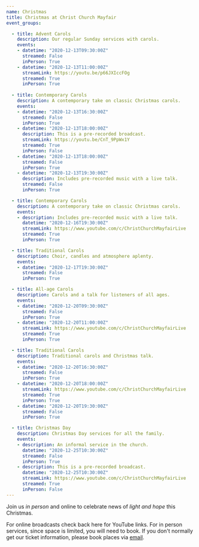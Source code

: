 ```yaml
---
name: Christmas
title: Christmas at Christ Church Mayfair
event_groups:

  - title: Advent Carols
    description: Our regular Sunday services with carols.
    events:
    - datetime: "2020-12-13T09:30:00Z"
      streamed: False
      inPerson: True
    - datetime: "2020-12-13T11:00:00Z"
      streamLink: https://youtu.be/p66JXIccFOg
      streamed: True
      inPerson: True
  
  - title: Contemporary Carols
    description: A contemporary take on classic Christmas carols.
    events:
    - datetime: "2020-12-13T16:30:00Z"
      streamed: False
      inPerson: True
    - datetime: "2020-12-13T18:00:00Z"
      description: This is a pre-recorded broadcast.
      streamLink: https://youtu.be/CnT_9PpWx1Y
      streamed: True
      inPerson: False
    - datetime: "2020-12-13T18:00:00Z"
      streamed: False
      inPerson: True
    - datetime: "2020-12-13T19:30:00Z"
      description: Includes pre-recorded music with a live talk.
      streamed: False
      inPerson: True

  - title: Contemporary Carols
    description: A contemporary take on classic Christmas carols.
    events:
    - description: Includes pre-recorded music with a live talk.
      datetime: "2020-12-16T19:30:00Z"
      streamLink: https://www.youtube.com/c/ChristChurchMayfairLive
      streamed: True
      inPerson: True

  - title: Traditional Carols
    description: Choir, candles and atmosphere aplenty.
    events:
    - datetime: "2020-12-17T19:30:00Z"
      streamed: False
      inPerson: True

  - title: All-age Carols
    description: Carols and a talk for listeners of all ages.
    events:
    - datetime: "2020-12-20T09:30:00Z"
      streamed: False
      inPerson: True
    - datetime: "2020-12-20T11:00:00Z"
      streamLink: https://www.youtube.com/c/ChristChurchMayfairLive
      streamed: True
      inPerson: True

  - title: Traditional Carols
    description: Traditional carols and Christmas talk.
    events:
    - datetime: "2020-12-20T16:30:00Z"
      streamed: False
      inPerson: True
    - datetime: "2020-12-20T18:00:00Z"
      streamLink: https://www.youtube.com/c/ChristChurchMayfairLive
      streamed: True
      inPerson: True
    - datetime: "2020-12-20T19:30:00Z"
      streamed: False
      inPerson: True

  - title: Christmas Day
    description: Christmas Day services for all the family.
    events:
    - description: An informal service in the church.
      datetime: "2020-12-25T10:30:00Z"
      streamed: False
      inPerson: True
    - description: This is a pre-recorded broadcast.
      datetime: "2020-12-25T10:30:00Z"
      streamLink: https://www.youtube.com/c/ChristChurchMayfairLive
      streamed: True
      inPerson: False
---
```

Join us *in person* and online to celebrate news of *light and hope* this Christmas.

For online broadcasts check back here for YouTube links. 
For in person services, since space is limited, you will need to book. If you don't normally get our ticket information, please book places via [email](mailto:peter.balsdon@christchurchmayfair.org).
